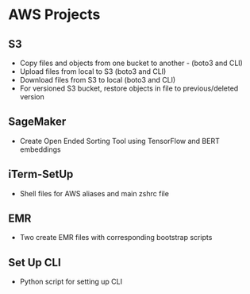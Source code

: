 # AWS Projects
## S3
* Copy files and objects from one bucket to another - (boto3 and CLI)
* Upload files from local to S3 (boto3 and CLI)
* Download files from S3 to local (boto3 and CLI)
* For versioned S3 bucket, restore objects in file to previous/deleted version
## SageMaker
* Create Open Ended Sorting Tool using TensorFlow and BERT embeddings
## iTerm-SetUp
* Shell files for AWS aliases and main zshrc file
## EMR
* Two create EMR files with corresponding bootstrap scripts
## Set Up CLI
* Python script for setting up CLI
